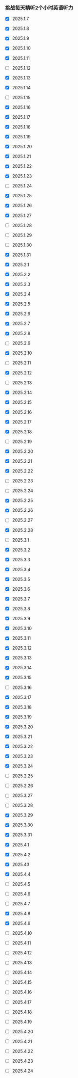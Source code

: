 ### 挑战每天精听2个小时英语听力

- [x] 2025.1.7

- [x] 2025.1.8

- [x] 2025.1.9

- [x] 2025.1.10

- [x] 2025.1.11

- [ ] 2025.1.12

- [x] 2025.1.13

- [x] 2025.1.14

- [ ] 2025.1.15

- [x] 2025.1.16

- [x] 2025.1.17

- [x] 2025.1.18

- [x] 2025.1.19

- [x] 2025.1.20

- [x] 2025.1.21

- [x] 2025.1.22

- [x] 2025.1.23

- [ ] 2025.1.24

- [x] 2025.1.25

- [x] 2025.1.26

- [x] 2025.1.27

- [ ] 2025.1.28

- [ ] 2025.1.29

- [ ] 2025.1.30

- [x] 2025.1.31

- [x] 2025.2.1

- [x] 2025.2.2

- [x] 2025.2.3

- [x] 2025.2.4

- [x] 2025.2.5

- [x] 2025.2.6

- [x] 2025.2.7

- [x] 2025.2.8

- [ ] 2025.2.9

- [x] 2025.2.10

- [ ] 2025.2.11

- [x] 2025.2.12

- [ ] 2025.2.13

- [x] 2025.2.14

- [x] 2025.2.15

- [x] 2025.2.16

- [x] 2025.2.17

- [x] 2025.2.18

- [ ] 2025.2.19

- [x] 2025.2.20

- [x] 2025.2.21

- [x] 2025.2.22

- [ ] 2025.2.23

- [ ] 2025.2.24

- [x] 2025.2.25

- [x] 2025.2.26

- [ ] 2025.2.27

- [x] 2025.2.28

- [ ] 2025.3.1

- [x] 2025.3.2

- [x] 2025.3.3

- [x] 2025.3.4

- [x] 2025.3.5

- [x] 2025.3.6

- [x] 2025.3.7

- [x] 2025.3.8

- [x] 2025.3.9

- [x] 2025.3.10

- [x] 2025.3.11

- [x] 2025.3.12

- [x] 2025.3.13

- [x] 2025.3.14

- [x] 2025.3.15

- [ ] 2025.3.16

- [x] 2025.3.17

- [x] 2025.3.18

- [x] 2025.3.19

- [x] 2025.3.20

- [x] 2025.3.21

- [x] 2025.3.22

- [x] 2025.3.23

- [x] 2025.3.24

- [ ] 2025.2.25

- [ ] 2025.2.26

- [ ] 2025.3.27

- [ ] 2025.3.28

- [x] 2025.3.29

- [x] 2025.3.30

- [x] 2025.3.31

- [x] 2025.4.1

- [x] 2025.4.2

- [x] 2025.43

- [x] 2025.4.4

- [ ] 2025.4.5

- [ ] 2025.4.6

- [ ] 2025.4.7

- [x] 2025.4.8

- [x] 2025.4.9

- [ ] 2025.4.10

- [ ] 2025.4.11

- [ ] 2025.4.12

- [ ] 2025.4.13

- [ ] 2025.4.14

- [ ] 2025.4.15

- [ ] 2025.4.16

- [ ] 2025.4.17

- [ ] 2025.4.18

- [ ] 2025.4.19

- [ ] 2025.4.20

- [ ] 2025.4.21

- [ ] 2025.4.22

- [ ] 2025.4.23

- [ ] 2025.4.24